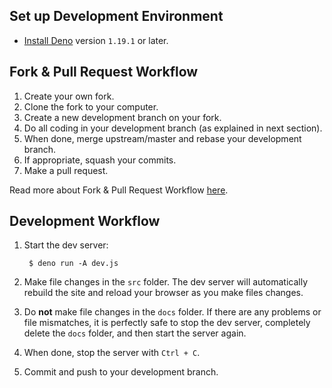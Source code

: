 ## Set up Development Environment

- [Install Deno](https://deno.land/manual/getting_started/installation) version ```1.19.1``` or later.


## Fork & Pull Request Workflow

1. Create your own fork.
2. Clone the fork to your computer.
3. Create a new development branch on your fork.
4. Do all coding in your development branch (as explained in next section).
5. When done, merge upstream/master and rebase your development branch.
6. If appropriate, squash your commits.
7. Make a pull request.

Read more about Fork & Pull Request Workflow  [here](https://gist.github.com/Chaser324/ce0505fbed06b947d962).


## Development Workflow

1. Start the dev server:

        $ deno run -A dev.js

2. Make file changes in the ```src``` folder. The dev server will automatically rebuild the site and reload your browser as you make files changes.

3. Do **not** make file changes in the ```docs``` folder. If there are any problems or file mismatches, it is perfectly safe to stop the dev server, completely delete the ```docs``` folder, and then start the server again.

4. When done, stop the server with ```Ctrl + C```.

5. Commit and push to your development branch.
